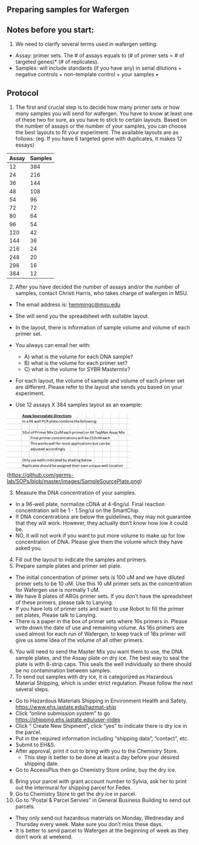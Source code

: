 ## Preparing samples for Wafergen

## Notes before you start:
1.	 We need to clarify several terms used in wafergen setting:
* Assay: primer sets.  The # of assays equals to (# of primer sets = # of targeted genes)* (# of replicates).
* Samples: will include standards (if you have any) in serial dilutions + negative controls + non-template control + your samples 
•	

## Protocol
1.	 The first and crucial step is to decide how many primer sets or how many samples you will send for wafergen. You have to know at least one of these two for sure, as you have to stick to certain layouts.  Based on the number of assays or the number of your samples, you can choose the best layouts to fit your experiment.  The available layouts are as follows: (eg. If you have 6 targeted gene with duplicates, it makes 12 essays)

Assay | Samples
----- | -----
12 | 384
24	| 216
36	| 144
48	| 108
54	| 96
72	| 72
80	| 64
96	| 54
120 | 42
144 | 36
216 | 24
248 | 20
296 | 16
384 | 12
2.	After you have decided the number of assays and/or the number of samples, contact Christi Harris, who takes charge of wafergen in MSU.
* The email address is: hemmingc@msu.edu
* She will send you the spreadsheet with suitable layout. 
*	In the layout, there is information of sample volume and volume of each primer set.
*	You always can email her with:
    *  A) what is the volume for each DNA sample?
    *	 B) what is the volume for each primer set?
    *  C) what is the volume for SYBR Mastermix?

*	For each layout, the volume of sample and volume of each primer set are different.  Please refer to the layout she sends you based on your experiment. 
*	Use 12 assays X 384 samples layout as an example:

  ![AssaySourcePlate and SampleSourcePlate](https://github.com/germs-lab/SOPs/blob/master/images/AssaySourcePlate.png)(https://github.com/germs-lab/SOPs/blob/master/images/SampleSourcePlate.png)
  



3.	Measure the DNA concentration of your samples.
*	In a 96-well plate, normalize cDNA at 4-6ng/ul. Final reaction concentration will be 1 - 1.5ng/ul on the SmartChip.
*	If DNA concentrations are below the guidelines, they may not guarantee that they will work. However, they actually don’t know how low it could be. 
*	NO, it will not work if you want to put more volume to make up for low concentration of DNA.  Please give them the volume which they have asked you.

4.	Fill out the layout to indicate the samples and primers.
5.	Prepare sample plates and primer set plate. 
*	The initial concentration of primer sets is 100 uM and we have diluted primer sets to be 10 uM.  Use this 10 uM primer sets as the concentration for Wafergen use is normally 1 uM. 
*	We have 8 plates of ARGs primer sets.  If you don’t have the spreadsheet of these primers, please talk to Lanying.
*	If you have lots of primer sets and want to use Robot to fill the primer set plates, Please talk to Lanying.
*	There is a paper in the box of primer sets where 16s primers in. Please write down the date of use and remaining volume.  As 16s primers are used almost for each run of Wafergen, to keep track of 16s primer will give us some idea of the volume of all other primers.

6.	You will need to send the Master Mix you want them to use, the DNA sample plates, and the Assay plate on dry ice.  The best way to seal the plate is with 8-strip caps. This seals the well individually so there should be no contamination between samples. 
7.	 To send out samples with dry ice, it is categorized as Hazardous Material Shipping, which is under strict regulation.  Please follow the next several steps.
*	Go to Hazardous Materials Shipping in Environment Health and Safety. https://www.ehs.iastate.edu/hazmat-ship
*	Click “online submission system” to go https://shipping.ehs.iastate.edu/user-index
*	Click “ Create New Shipment”, click “yes” to indicate there is dry ice in the parcel.
*	Put in the required information including “shipping data”, “contact”, etc. 
*	Submit to EH&S.
*	After approval, print it out to bring with you to the Chemistry Store.
    * This step is better to be done at least a day before your desired shipping date.
*	Go to AccessPlus then go Chemistry Store online, buy the dry ice.


8.	Bring your parcel with grant account number to Sylvia, ask her to print out the intermural for shipping parcel for Fedex.
9.	Go to Chemistry Store to get the dry ice in parcel.
10.	Go to “Postal & Parcel Servies” in General Business Building to send out parcels.
*	They only send out hazardous materials on Monday, Wednesday and Thursday every week.  Make sure you don’t miss these days.
*	It is better to send parcel to Wafergen at the beginning of week as they don’t work at weekend.  

